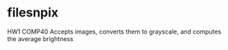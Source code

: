 # filesnpix
HW1 COMP40
Accepts images, converts them to grayscale, and computes the average brightness

